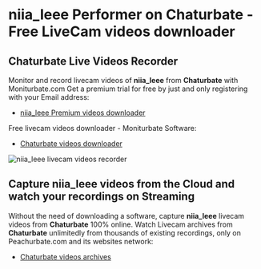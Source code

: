 # niia_leee Performer on Chaturbate - Free LiveCam videos downloader

## Chaturbate Live Videos Recorder

Monitor and record livecam videos of **niia_leee** from **Chaturbate** with Moniturbate.com
Get a premium trial for free by just and only registering with your Email address:
* [niia_leee Premium videos downloader](https://moniturbate.com/request-demo-licence-key.html)

Free livecam videos downloader - Moniturbate Software:
* [Chaturbate videos downloader](https://moniturbate.com/moniturbate-download-software.html)

![niia_leee livecam videos recorder](https://peachurnet.com/templates/moniturbate-software.png)


## Capture niia_leee videos from the Cloud and watch your recordings on Streaming

Without the need of downloading a software, capture **niia_leee** livecam videos from **Chaturbate** 100% online.
Watch Livecam archives from **Chaturbate** unlimitedly from thousands of existing recordings, only on Peachurbate.com and its websites network:
* [Chaturbate videos archives](https://peachurnet.com/)